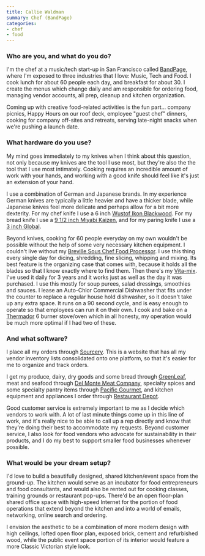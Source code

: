 ```yaml
---
title: Callie Waldman
summary: Chef (BandPage)
categories:
- chef
- food
---
```


### Who are you, and what do you do?

I'm the chef at a music/tech start-up in San Francisco called [BandPage][], where I'm exposed to three industries that I love: Music, Tech and Food. I cook lunch for about 60 people each day, and breakfast for about 30. I create the menus which change daily and am responsible for ordering food, managing vendor accounts, all prep, cleanup and kitchen organization.

Coming up with creative food-related activities is the fun part... company picnics, Happy Hours on our roof deck, employee "guest chef" dinners, cooking for company off-sites and retreats, serving late-night snacks when we're pushing a launch date.

### What hardware do you use?

My mind goes immediately to my knives when I think about this question, not only because my knives are the tool I use most, but they're also the the tool that I use most intimately. Cooking requires an incredible amount of work with your hands, and working with a good knife should feel like it's just an extension of your hand. 

I use a combination of German and Japanese brands. In my experience German knives are typically a little heavier and have a thicker blade, while Japanese knives feel more delicate and perhaps allow for a bit more dexterity. For my chef knife I use a 6 inch [Wustof Ikon Blackwood][ikon-blackwood-6-inch]. For my bread knife I use a [9 1/2 inch Miyabi Kaizen][kaizen-bread-9.5-inch], and for my paring knife I use a [3 inch Global][gsf-46-3-inch].

Beyond knives, cooking for 60 people everyday on my own wouldn't be possible without the help of some very necessary kitchen equipment. I couldn't live without my [Breville Sous Chef Food Processor][sous-chef-food-processor]. I use this thing every single day for dicing, shredding, fine slicing, whipping and mixing. Its best feature is the organizing case that comes with, because it holds all the blades so that I know exactly where to find them. Then there's my [Vita-mix][748-drink-machine]. I've used it daily for 3 years and it works just as well as the day it was purchased. I use this mostly for soup purees, salad dressings, smoothies and sauces. I lease an Auto-Chlor Commercial Dishwasher that fits under the counter to replace a regular house hold dishwasher, so it doesn't take up any extra space. It runs on a 90 second cycle, and is easy enough to operate so that employees can run it on their own. I cook and bake on a [Thermador][pro-harmony] 6 burner stove/oven which in all honesty, my operation would be much more optimal if I had two of these. 

### And what software?

I place all my orders through [Sourcery][]. This is a website that has all my vendor inventory lists consolidated onto one platform, so that it's easier for me to organize and track orders.

I get my produce, dairy, dry goods and some bread through [GreenLeaf](http://www.greenleafsf.com/ "The GreenLeaf site."), meat and seafood through [Del Monte Meat Company](http://www.delmontemeat.com/ "The Del Monte website."), specialty spices and some specialty pantry items through [Pacific Gourmet](http://www.pacgourmet.com/ "The Pacific Gourmet site."), and kitchen equipment and appliances I order through [Restaurant Depot](http://www.restaurantdepot.com/ "The Restaurant Depot site."). 

Good customer service is extremely important to me as I decide which vendors to work with. A lot of last minute things come up in this line of work, and it's really nice to be able to call up a rep directly and know that they're doing their best to accommodate my requests. Beyond customer service, I also look for food vendors who advocate for sustainability in their products, and I do my best to support smaller food businesses whenever possible. 

### What would be your dream setup?

I'd love to build a beautifully designed, shared kitchen/event space from the ground-up. The kitchen would serve as an incubator for food entrepreneurs and food consultants, and would also be rented out for cooking classes, training grounds or restaurant pop-ups. There'd be an open floor-plan shared office space with high-speed Internet for the portion of food operations that extend beyond the kitchen and into a world of emails, networking, online search and ordering.

I envision the aesthetic to be a combination of more modern design with high ceilings, lofted open floor plan, exposed brick, cement and refurbished wood, while the public event space portion of its interior would feature a more Classic Victorian style look.

[748-drink-machine]: https://www.amazon.com/Vita-Mix-748-Machine-high-impact-container/dp/B005HN6SEC "A blender."
[gsf-46-3-inch]: https://www.amazon.com/Global-GSF-46-inch-Paring-Knife/dp/B001QV2F9G "A knife."
[ikon-blackwood-6-inch]: https://www.amazon.com/Wusthof-8-Inch-Cooks-Blackwood-Handle/dp/B000Z1YQGS "A chef's knife."
[kaizen-bread-9.5-inch]: https://www.amazon.com/Miyabi-Kaizen-2-Inch-Bread-Knife/dp/B005K8QGUU "A bread knife."
[pro-harmony]: https://www.thermador.com/cooking/ranges/prg366gh-professional-series-36-inch-gas-standarddepth-range-porcelain-rangetop "A gas-powered rangetop."
[sous-chef-food-processor]: https://www.amazon.com/Breville-BFP800XL-Sous-Chef-Processor/dp/B005I6ZKCE "A food processor."
[bandpage]: https://www.bandpage.com/ "A hosted website service for musicians."
[sourcery]: https://sourcery.us/directory/categories "A wholesale food vendor directory."
